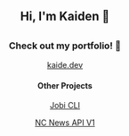 <h2 align=center>Hi, I'm Kaiden 👋<h2>
<h3 align=center>Check out my portfolio! 🚀</h3>
<a href="https://kaide.dev"><p align=center>kaide.dev<p></a>
<h4 align=center>Other Projects</h4>
<a href="https://github.com/notkoyo/jobi-cli"><p align=center>Jobi CLI</p></a>
<a href="https://github.com/notkoyo/ncnews-api"><p align=center>NC News API V1</p></a>
